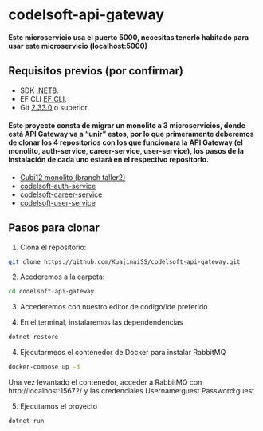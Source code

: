 ﻿# codelsoft-api-gateway
#### Este microservicio usa el puerto **5000**, necesitas tenerlo habitado para usar este microservicio (localhost:5000)
## Requisitos previos (por confirmar)

- SDK [.NET8](https://dotnet.microsoft.com/es-es/download/dotnet/8.0).
- EF CLI [EF CLI](https://www.nuget.org/packages/dotnet-ef/).
- Git [2.33.0](https://git-scm.com/downloads) o superior.

#### Este proyecto consta de migrar un monolito a 3 microservicios, donde está API Gateway va a “unir” estos, por lo que primeramente deberemos de clonar los 4 repositorios con los que funcionara la API Gateway (el monolito, auth-service, career-service, user-service), los pasos de la instalación de cada uno estará en el respectivo repositorio.

- [Cubi12 monolito (branch taller2)](https://github.com/Dizkm8/cubi12-api.git)
- [codelsoft-auth-service](https://github.com/KuajinaiSS/codelsoft-auth-service.git)
- [codelsoft-career-service](https://github.com/KuajinaiSS/codelsoft-career-service.git)
- [codelsoft-user-service](https://github.com/funktasthic/CodelsoftUserService.git)

## Pasos para clonar

1. Clona el repositorio:
```bash
git clone https://github.com/KuajinaiSS/codelsoft-api-gateway.git
```

2. Acederemos a la carpeta:
```bash
cd codelsoft-api-gateway
```

3. Accederemos con nuestro editor de codigo/ide preferido

4. En el terminal, instalaremos las dependendencias
```bash
dotnet restore
```

4. Ejecutarmeos el contenedor de Docker para instalar RabbitMQ
```bash
docker-compose up -d
```
Una vez levantado el contenedor, acceder a RabbitMQ con http://localhost:15672/ y las credenciales 
Username:guest
Password:guest

5. Ejecutamos el proyecto
```bash
dotnet run
```
